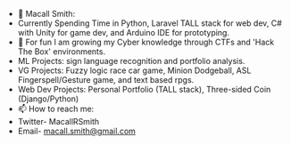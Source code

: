 - 👋 Macall Smith:
- Currently Spending Time in Python, Laravel TALL stack for web dev, C# with Unity for game dev, and Arduino IDE for prototyping.
- 🌱 For fun I am growing my Cyber knowledge through CTFs and 'Hack The Box' environments.
- ML Projects: sign language recognition and portfolio analysis.
- VG Projects: Fuzzy logic race car game, Minion Dodgeball, ASL Fingerspell/Gesture game, and text based rpgs.
- Web Dev Projects: Personal Portfolio (TALL stack), Three-sided Coin (Django/Python)
- 📫 How to reach me:
- Twitter- MacallRSmith
- Email- macall.smith@gmail.com
